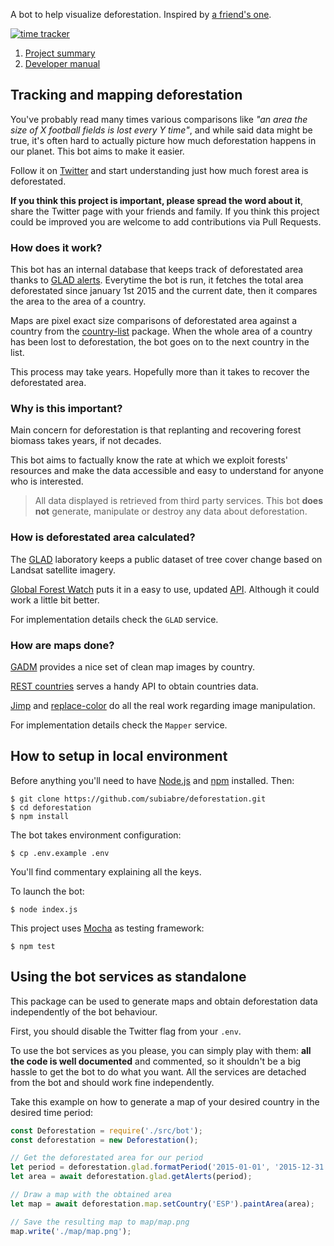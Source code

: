 A bot to help visualize deforestation. Inspired by [a friend's one](https://gitlab.com/wishiwasrubin/fwbot).

[![time tracker](https://wakatime.com/badge/gitlab/subiabre/deforestation.svg)](https://wakatime.com/badge/gitlab/subiabre/deforestation)

1. [Project summary](#tracking-and-mapping-deforestation)
2. [Developer manual](#how-to-setup-in-local-environment)

## Tracking and mapping deforestation
You've probably read many times various comparisons like *"an area the size of X football fields is lost every Y time"*, and while said data might be true, it's often hard to actually picture how much deforestation happens in our planet. This bot aims to make it easier.

Follow it on [Twitter](https://twitter.com/ForestsWar) and start understanding just how much forest area is deforestated.

**If you think this project is important, please spread the word about it**, share the Twitter page with your friends and family. If you think this project could be improved you are welcome to add contributions via Pull Requests.

### How does it work?
This bot has an internal database that keeps track of deforestated area thanks to [GLAD alerts](https://glad.umd.edu/projects/global-forest-watch). Everytime the bot is run, it fetches the total area deforestated since january 1st 2015 and the current date, then it compares the area to the area of a country.

Maps are pixel exact size comparisons of deforestated area against a country from the [country-list](https://www.npmjs.com/package/country-list) package. When the whole area of a country has been lost to deforestation, the bot goes on to the next country in the list.

This process may take years. Hopefully more than it takes to recover the deforestated area.

### Why is this important?
Main concern for deforestation is that replanting and recovering forest biomass takes years, if not decades.

This bot aims to factually know the rate at which we exploit forests' resources and make the data accessible and easy to understand for anyone who is interested. 

>All data displayed is retrieved from third party services. This bot **does not** generate, manipulate or destroy any data about deforestation.

### How is deforestated area calculated?
The [GLAD](https://glad.umd.edu/projects/global-forest-watch) laboratory keeps a public dataset of tree cover change based on Landsat satellite imagery.

[Global Forest Watch](https://www.globalforestwatch.org/) puts it in a easy to use, updated [API](http://production-api.globalforestwatch.org/). Although it could work a little bit better.

For implementation details check the `GLAD` service.

### How are maps done?
[GADM](https://gadm.org/) provides a nice set of clean map images by country.

[REST countries](https://restcountries.eu/) serves a handy API to obtain countries data.

[Jimp](https://www.npmjs.com/package/jimp) and [replace-color](https://www.npmjs.com/package/replace-color) do all the real work regarding image manipulation.

For implementation details check the `Mapper` service.

## How to setup in local environment
Before anything you'll need to have [Node.js](https://nodejs.org) and [npm](http://npmjs.com) installed. Then:

```console
$ git clone https://github.com/subiabre/deforestation.git
$ cd deforestation
$ npm install
```

The bot takes environment configuration:
```console
$ cp .env.example .env
```
You'll find commentary explaining all the keys.

To launch the bot:
```console
$ node index.js
```

This project uses [Mocha](https://mochajs.org/) as testing framework:
```console
$ npm test
```

## Using the bot services as standalone
This package can be used to generate maps and obtain deforestation data independently of the bot behaviour.

First, you should disable the Twitter flag from your `.env`.

To use the bot services as you please, you can simply play with them: **all the code is well documented** and commented, so it shouldn't be a big hassle to get the bot to do what you want. All the services are detached from the bot and should work fine independently.

Take this example on how to generate a map of your desired country in the desired time period:
```js
const Deforestation = require('./src/bot');
const deforestation = new Deforestation();

// Get the deforestated area for our period
let period = deforestation.glad.formatPeriod('2015-01-01', '2015-12-31');
let area = await deforestation.glad.getAlerts(period);

// Draw a map with the obtained area
let map = await deforestation.map.setCountry('ESP').paintArea(area);

// Save the resulting map to map/map.png
map.write('./map/map.png');
``` 
